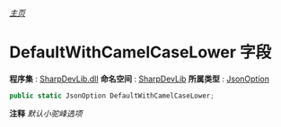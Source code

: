 ###### [主页](./Index.md "主页")
# DefaultWithCamelCaseLower 字段
**程序集** : [SharpDevLib.dll](./SharpDevLib.assembly.md "SharpDevLib.dll")
**命名空间** : [SharpDevLib](./SharpDevLib.namespace.md "SharpDevLib")
**所属类型** : [JsonOption](./SharpDevLib.JsonOption.md "JsonOption")
``` csharp
public static JsonOption DefaultWithCamelCaseLower;
```
**注释**
*默认小驼峰选项*

